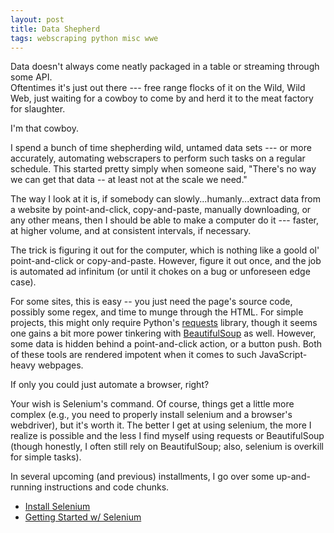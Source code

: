 ```yaml
---
layout: post
title: Data Shepherd
tags: webscraping python misc wwe
---
```


Data doesn't always come neatly packaged in a table or streaming through some API.  
Oftentimes it's just out there --- free range flocks of it on the Wild, Wild Web, just waiting
for a cowboy to come by and herd it to the meat factory for slaughter. 

I'm that cowboy.  

I spend a bunch of time shepherding wild, untamed data sets --- or more accurately, 
automating webscrapers to perform such tasks on a regular schedule.  This started pretty simply
when someone said, "There's no way we can get that data -- at least not at the scale we need."  

The way I look at it is, if somebody can slowly...humanly...extract data from 
a website by point-and-click, copy-and-paste, manually downloading, or any other
means, then I should be able to make a computer do it --- faster, at higher volume, and at consistent
intervals, if necessary.

The trick is figuring it out for the computer, which is nothing like a goold ol' point-and-click or 
copy-and-paste.  However, figure it out once, and the job is automated ad infinitum (or until it chokes 
on a bug or unforeseen edge case).

For some sites, this is easy -- you just need the page's source code, possibly some regex, and
time to munge through the HTML.  For simple projects, this might only require Python's 
[requests](http://requests.readthedocs.io/en/latest/api/) library, 
though it seems one gains a bit more power tinkering with 
[BeautifulSoup](https://beautiful-soup-4.readthedocs.io/en/latest/) as well. 
However, some data is hidden behind a point-and-click action, or a button push. Both of these tools are 
rendered impotent when it comes to such JavaScript-heavy webpages.

If only you could just automate a browser, right? 

Your wish is Selenium's command.  Of course, things get a little more complex (e.g., you need to properly
install selenium and a browser's webdriver), but it's worth it.  The better I get at using selenium,
the more I realize is possible and the less I find myself using requests or BeautifulSoup (though honestly,
I often still rely on BeautifulSoup; also, selenium is overkill for simple tasks).

In several upcoming (and previous) installments, I go over some up-and-running instructions and code chunks. 


* [Install Selenium](http://selenium-python.readthedocs.io/installation.html)
* [Getting Started w/ Selenium](http://selenium-python.readthedocs.io/getting-started.html)


